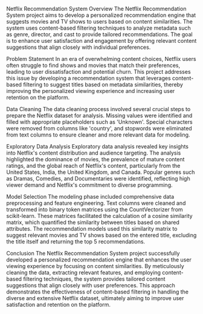 Netflix Recommendation System
Overview
The Netflix Recommendation System project aims to develop a personalized recommendation engine that suggests movies and TV shows to users based on content similarities. The system uses content-based filtering techniques to analyze metadata such as genre, director, and cast to provide tailored recommendations. The goal is to enhance user satisfaction and engagement by offering relevant content suggestions that align closely with individual preferences.

Problem Statement
In an era of overwhelming content choices, Netflix users often struggle to find shows and movies that match their preferences, leading to user dissatisfaction and potential churn. This project addresses this issue by developing a recommendation system that leverages content-based filtering to suggest titles based on metadata similarities, thereby improving the personalized viewing experience and increasing user retention on the platform.

Data Cleaning
The data cleaning process involved several crucial steps to prepare the Netflix dataset for analysis. Missing values were identified and filled with appropriate placeholders such as 'Unknown'. Special characters were removed from columns like 'country', and stopwords were eliminated from text columns to ensure cleaner and more relevant data for modeling.

Exploratory Data Analysis
Exploratory data analysis revealed key insights into Netflix's content distribution and audience targeting. The analysis highlighted the dominance of movies, the prevalence of mature content ratings, and the global reach of Netflix's content, particularly from the United States, India, the United Kingdom, and Canada. Popular genres such as Dramas, Comedies, and Documentaries were identified, reflecting high viewer demand and Netflix's commitment to diverse programming.

Model Selection
The modeling phase included comprehensive data preprocessing and feature engineering. Text columns were cleaned and transformed into binary token matrices using the CountVectorizer from scikit-learn. These matrices facilitated the calculation of a cosine similarity matrix, which quantified the similarity between titles based on shared attributes. The recommendation models used this similarity matrix to suggest relevant movies and TV shows based on the entered title, excluding the title itself and returning the top 5 recommendations.

Conclusion
The Netflix Recommendation System project successfully developed a personalized recommendation engine that enhances the user viewing experience by focusing on content similarities. By meticulously cleaning the data, extracting relevant features, and employing content-based filtering techniques, the system provides tailored content suggestions that align closely with user preferences. This approach demonstrates the effectiveness of content-based filtering in handling the diverse and extensive Netflix dataset, ultimately aiming to improve user satisfaction and retention on the platform.

